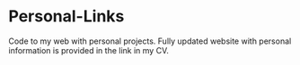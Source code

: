 ﻿# Personal-Links
Code to my web with personal projects. Fully updated website with personal information is provided in the link in my CV.
